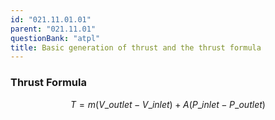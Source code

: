 ```yaml
---
id: "021.11.01.01"
parent: "021.11.01"
questionBank: "atpl"
title: Basic generation of thrust and the thrust formula
---
```


### Thrust Formula

$$
T = m ( V\_{outlet} - V\_{inlet}) + A (P\_{inlet} - P\_{outlet})
$$
